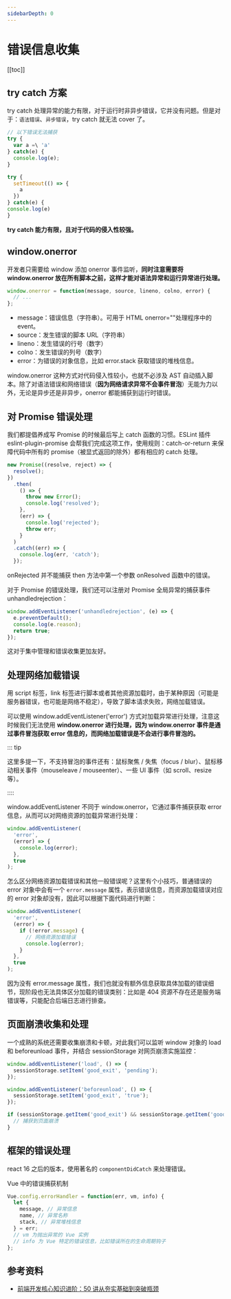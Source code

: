```yaml
---
sidebarDepth: 0
---
```


# 错误信息收集

[[toc]]

## try catch 方案

try catch 处理异常的能力有限，对于运行时非异步错误，它并没有问题。但是对于：`语法错误`、`异步错误`，try catch 就无法 cover 了。

```js
// 以下错误无法捕获
try {
  var a =\ 'a'
} catch(e) {
  console.log(e);
}

try {
  setTimeout(() => {
    a
  })
} catch(e) {
console.log(e)
}
```

**try catch 能力有限，且对于代码的侵入性较强。**

## window.onerror

开发者只需要给 window 添加 onerror 事件监听，**同时注意需要将 window.onerror 放在所有脚本之前，这样才能对语法异常和运行异常进行处理。**

```js
window.onerror = function(message, source, lineno, colno, error) {
  // ...
};
```

- message：错误信息（字符串）。可用于 HTML onerror=""处理程序中的 event。
- source：发生错误的脚本 URL（字符串）
- lineno：发生错误的行号（数字）
- colno：发生错误的列号（数字）
- error：为错误的对象信息，比如 error.stack 获取错误的堆栈信息。

window.onerror 这种方式对代码侵入性较小，也就不必涉及 AST 自动插入脚本。除了对语法错误和网络错误（**因为网络请求异常不会事件冒泡**）无能为力以外，无论是异步还是非异步，onerror 都能捕获到运行时错误。

## 对 Promise 错误处理

我们都提倡养成写 Promise 的时候最后写上 catch 函数的习惯。ESLint 插件 eslint-plugin-promise 会帮我们完成这项工作，使用规则：catch-or-return 来保障代码中所有的 promise（被显式返回的除外）都有相应的 catch 处理。

```js
new Promise((resolve, reject) => {
  resolve();
})
  .then(
    () => {
      throw new Error();
      console.log('resolved');
    },
    (err) => {
      console.log('rejected');
      throw err;
    }
  )
  .catch((err) => {
    console.log(err, 'catch');
  });
```

onRejected 并不能捕获 then 方法中第一个参数 onResolved 函数中的错误。

对于 Promise 的错误处理，我们还可以注册对 Promise 全局异常的捕获事件 unhandledrejection：

```js
window.addEventListener('unhandledrejection', (e) => {
  e.preventDefault();
  console.log(e.reason);
  return true;
});
```

这对于集中管理和错误收集更加友好。

## 处理网络加载错误

用 script 标签，link 标签进行脚本或者其他资源加载时，由于某种原因（可能是服务器错误，也可能是网络不稳定），导致了脚本请求失败，网络加载错误。

可以使用 window.addEventListener('error') 方式对加载异常进行处理，注意这时候我们无法使用 **window.onerror 进行处理，因为 window.onerror 事件是通过事件冒泡获取 error 信息的，而网络加载错误是不会进行事件冒泡的。**

::: tip

这里多提一下，不支持冒泡的事件还有：鼠标聚焦 / 失焦（focus / blur）、鼠标移动相关事件（mouseleave / mouseenter）、一些 UI 事件（如 scroll、resize 等）。

::::

window.addEventListener 不同于 window.onerror，它通过事件捕获获取 error 信息，从而可以对网络资源的加载异常进行处理：

```js
window.addEventListener(
  'error',
  (error) => {
    console.log(error);
  },
  true
);
```

怎么区分网络资源加载错误和其他一般错误呢？这里有个小技巧，普通错误的 error 对象中会有一个 `error.message` 属性，表示错误信息，而资源加载错误对应的 error 对象却没有，因此可以根据下面代码进行判断：

```js
window.addEventListener(
  'error',
  (error) => {
    if (!error.message) {
      // 网络资源加载错误
      console.log(error);
    }
  },
  true
);
```

因为没有 error.message 属性，我们也就没有额外信息获取具体加载的错误细节，现阶段也无法具体区分加载的错误类别：比如是 404 资源不存在还是服务端错误等，只能配合后端日志进行排查。

## 页面崩溃收集和处理

一个成熟的系统还需要收集崩溃和卡顿，对此我们可以监听 window 对象的 load 和 beforeunload 事件，并结合 sessionStorage 对网页崩溃实施监控：

```js
window.addEventListener('load', () => {
  sessionStorage.setItem('good_exit', 'pending');
});

window.addEventListener('beforeunload', () => {
  sessionStorage.setItem('good_exit', 'true');
});

if (sessionStorage.getItem('good_exit') && sessionStorage.getItem('good_exit') !== 'true') {
  // 捕获到页面崩溃
}
```

## 框架的错误处理

react 16 之后的版本，使用著名的 `componentDidCatch` 来处理错误。

Vue 中的错误捕获机制

```js
Vue.config.errorHandler = function(err, vm, info) {
  let {
    message, // 异常信息
    name, // 异常名称
    stack, // 异常堆栈信息
  } = err;
  // vm 为抛出异常的 Vue 实例
  // info 为 Vue 特定的错误信息，比如错误所在的生命周期钩子
};
```

## 参考资料

- [前端开发核心知识进阶：50 讲从夯实基础到突破瓶颈](https://www.zhihu.com/market/paid_column/1167078439772721152/section/1169977684410564608)
